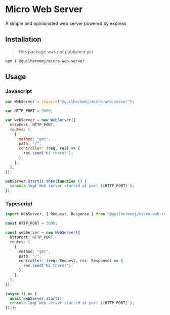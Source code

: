 # Micro Web Server

A simple and opinionated web server powered by express

## Installation

> This package was not published yet

``` bash
npm i @guilhermemj/micro-web-server
```

## Usage

### Javascript

``` javascript
var WebServer = require("@guilhermemj/micro-web-server");

var HTTP_PORT = 3000;

var webServer = new WebServer({
  httpPort: HTTP_PORT,
  routes: [
    {
      method: "get",
      path: "/",
      controller: (req, res) => {
        res.send("Hi there!");
      },
    },
  ],
});

webServer.start().then(function () {
  console.log(`Web server started at port ${HTTP_PORT}`);
});
```

### Typescript

``` typescript
import WebServer, { Request, Response } from "@guilhermemj/micro-web-server";

const HTTP_PORT = 3000;

const webServer = new WebServer({
  httpPort: HTTP_PORT,
  routes: [
    {
      method: "get",
      path: "/",
      controller: (req: Request, res: Response) => {
        res.send("Hi there!");
      },
    },
  ],
});

(async () => {
  await webServer.start();
  console.log(`Web server started at port ${HTTP_PORT}`);
})();
```
